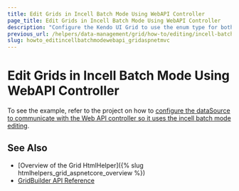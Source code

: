 ```yaml
---
title: Edit Grids in Incell Batch Mode Using WebAPI Controller
page_title: Edit Grids in Incell Batch Mode Using WebAPI Controller
description: "Configure the Kendo UI Grid to use the enum type for both displaying and editing."
previous_url: /helpers/data-management/grid/how-to/editing/incell-batch-editing-webapi
slug: howto_editincellbatchmodewebapi_gridaspnetmvc
---
```


# Edit Grids in Incell Batch Mode Using WebAPI Controller

To see the example, refer to the project on how to [configure the dataSource to communicate with the Web API controller so it uses the incell batch mode editing](https://github.com/telerik/ui-for-aspnet-mvc-examples/tree/master/grid/grid-web-api-crud-incell).

## See Also

* [Overview of the Grid HtmlHelper]({% slug htmlhelpers_grid_aspnetcore_overview %})
* [GridBuilder API Reference](http://docs.telerik.com/aspnet-mvc/api/Kendo.Mvc.UI.Fluent/GridBuilder)
